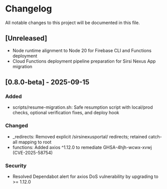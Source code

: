 # Changelog

All notable changes to this project will be documented in this file.

## [Unreleased]
- Node runtime alignment to Node 20 for Firebase CLI and Functions deployment
- Cloud Functions deployment pipeline preparation for Sirsi Nexus App migration

## [0.8.0-beta] - 2025-09-15
### Added
- scripts/resume-migration.sh: Safe resumption script with local/prod checks, optional verification fixes, and deploy hook

### Changed
- _redirects: Removed explicit /sirsinexusportal/ redirects; retained catch-all mapping to root
- functions: Added axios ^1.12.0 to remediate GHSA-4hjh-wcwx-xvwj (CVE-2025-58754)

### Security
- Resolved Dependabot alert for axios DoS vulnerability by upgrading to >= 1.12.0


